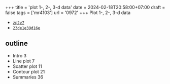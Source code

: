+++
title = 'plot 1-, 2-, 3-d data'
date = 2024-02-18T20:58:00+07:00
draft = false
tags = ['mr4103']
url = '0972'
+++
Plot 1-, 2-, 3-d data
<!--more-->

+ [`zp2y7`](https://osf.io/zp2y7)
+ [`23de1e39d16e`](https://medium.com/p/23de1e39d16e)

## outline
+ Intro 3
+ Line plot 7
+ Scatter plot 11
+ Contour plot 21
+ Summaries 36


